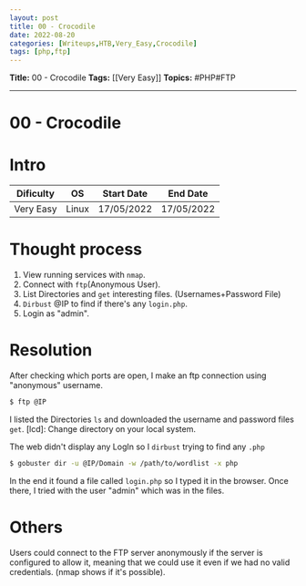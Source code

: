 ```yaml
---
layout: post
title: 00 - Crocodile
date: 2022-08-20
categories: [Writeups,HTB,Very_Easy,Crocodile]
tags: [php,ftp]
---
```

**Title:** 00 - Crocodile
**Tags:** [[Very Easy]]
**Topics:** #PHP#FTP

---
# 00 - Crocodile
# Intro
| Dificulty | OS | Start Date | End Date | 
|---|---|---|---|
| Very Easy | Linux | 17/05/2022 | 17/05/2022 |


# Thought process
1. View running services with `nmap`.
2. Connect with `ftp`(Anonymous User).
3. List Directories and `get` interesting files. (Usernames+Password File)
4. `Dirbust` @IP to find if there's any `login.php`.
5. Login as "admin".


# Resolution
After checking which ports are open, I make an ftp connection using "anonymous" username.
```bash
$ ftp @IP
```

I listed the Directories `ls` and downloaded the username and password files `get`.
[lcd]: Change directory on your local system.

The web didn't display any LogIn so I `dirbust` trying to find any `.php`
```bash
$ gobuster dir -u @IP/Domain -w /path/to/wordlist -x php
```

In the end it found a file called `login.php` so I typed it in the browser. Once there, I tried with the user "admin" which was in the files.


# Others
Users could connect to the FTP server anonymously if the server is configured to allow it, meaning that we could use it even if we had no valid credentials. (nmap shows if it's possible).